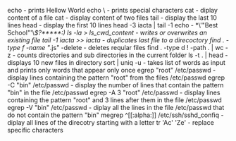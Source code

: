 echo - prints Hellow World
echo \ - prints special characters
cat - diplay content of a file
cat - display content of two files
tail - display the last 10 lines
head - display the first 10 lines
head -3 iacta | tail -1
echo - \*\\'"Best School"\'\\*$\?\*\*\*\*\*:)
ls -la > ls_cwd_content - writes or overwrites an existing file
tail -1 iacta >> iacta - duplicates last file to a direcoctory
find  . -type f -name "*.js" -delete - deletes reqular files
find . -type d ! -path . | wc -z - counts directories and sub directories in the current folder
ls -t . | head - displays 10 new files in directory
sort | uniq -u - takes list of words as input and prints only words that appear only once
egrep "root" /etc/passwd - display lines containing the pattern "root" from the files /etc/passwd
egrep -C "bin" /etc/passwd - display the number of lines that contain the pattern "bin" in the file /etc/passwd
egrep -A 3 "root" /etc/passwd - display lines containing the pattern "root" and 3 lines after them in the file /etc/passwd
egrep -V "bin" /etc/passwd - diplay all the lines in the file /etc/passwd that do not contain the pattern "bin"
megrep ^[[:alpha:]]
/etc/ssh/sshd_confiq - diplay all lines of the direcotry starting with a letter
tr 'Ac' 'Ze' - replace specific characters

